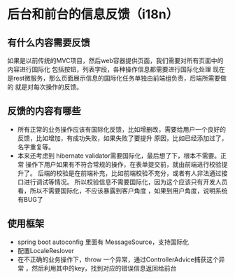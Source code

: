 # 后台和前台的信息反馈（i18n）
## 有什么内容需要反馈
如果是以前传统的MVC项目，然后web容器提供页面，我们需要对所有页面中的内容进行国际化
包括按钮，列表字段，各种操作信息都需要进行国际化处理
现在是rest微服务，那么页面展示信息的国际化任务单独由前端组负责，后端所需要做的
就是对每次操作的反馈。

## 反馈的内容有哪些
- 所有正常的业务操作应该有国际化反馈，比如增删改，需要给用户一个良好的反馈，比如增加，有成功失败，如果失败了要提升
原因，比如已经添加过了，名字重复等。
- 本来还考虑到 hibernate validator需要国际化，最后想了下，根本不需要。正常
操作下用户如果有不符合常规的操作，在表单提交前，就由前端进行校验提升了。
后端的校验是在前端补充，比如前端校验不充分，或者有人非法通过接口进行调试等情况。
所以校验信息不需要国际化，因为这个应该只有开发人员看，所以不需要国际化，不应该暴露到客户角度
，如果到用户角度，说明系统有BUG了
## 使用框架
- spring boot autoconfig 里面有 MessageSource，支持国际化
- 配置LocaleReslover
- 在不正确的业务操作下，throw 一个异常，通过ControllerAdvice捕获这个异常
，然后利用其中的key，找到对应的错误信息返回给前台
